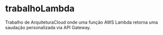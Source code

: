 # trabalhoLambda
Trabalho de ArquiteturaCloud onde uma função AWS Lambda retorna uma saudação personalizada via API Gateway.
